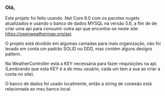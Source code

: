 ### Olá,

Este projeto foi feito usando .Net Core 6.0 com os pacotes nugets atualizados e usando o banco de dados MYSQL na versão 5.6, a fim de de criar uma api para consumir outra api que encontra-se neste site: https://openweathermap.org/api

O projeto está dividido em algumas camadas para mais organização, não foi levado em conta um padrão SOLID ou DDD, mas contém alguns designs pattern.

Na WeatherController está a KEY necessária para fazer requisições na api. (Lembrando que esta KEY é a do meu usuário, cada um tem a sua ao criar a conta no site).

O banco de dados foi usado localmente, então a string de conexão está relacionada ao meu banco local.